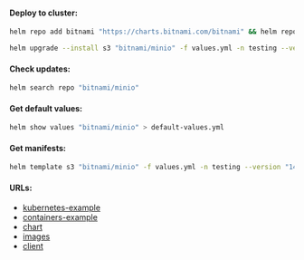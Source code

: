 #### Deploy to cluster:
```bash
helm repo add bitnami "https://charts.bitnami.com/bitnami" && helm repo update
```
```bash
helm upgrade --install s3 "bitnami/minio" -f values.yml -n testing --version "14.1.3"
```

#### Check updates:
```bash
helm search repo "bitnami/minio"
```

#### Get default values:
```bash
helm show values "bitnami/minio" > default-values.yml
```

#### Get manifests:
```bash
helm template s3 "bitnami/minio" -f values.yml -n testing --version "14.1.3" > manifests.yml
```

#### URLs:
- [kubernetes-example](https://min.io/docs/minio/kubernetes/upstream/)
- [containers-example](https://min.io/docs/minio/container/index.html)
- [chart](https://github.com/bitnami/charts/tree/main/bitnami/minio)
- [images](https://hub.docker.com/r/minio/minio/tags)
- [client](https://github.com/minio/minio-go)
